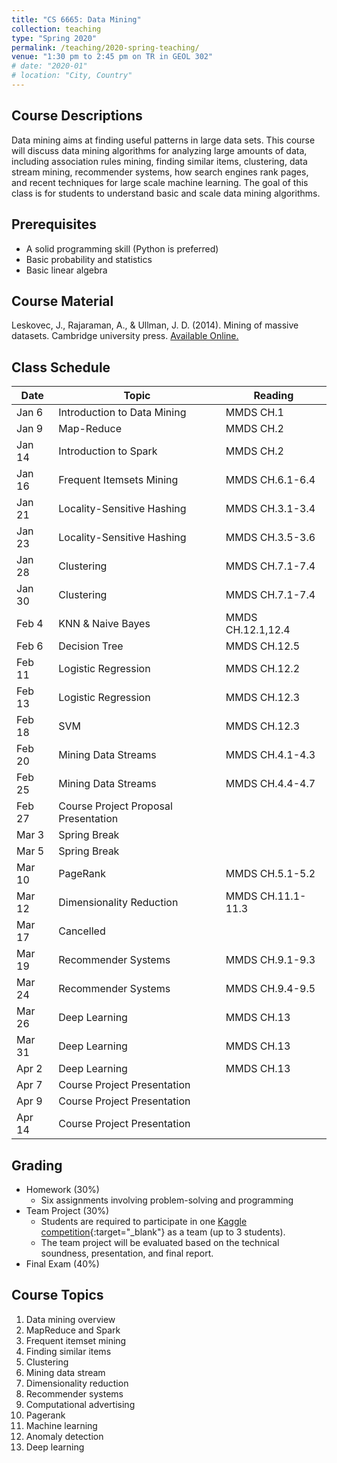 ```yaml
---
title: "CS 6665: Data Mining"
collection: teaching
type: "Spring 2020"
permalink: /teaching/2020-spring-teaching/
venue: "1:30 pm to 2:45 pm on TR in GEOL 302"
# date: "2020-01"
# location: "City, Country"
---
```


<!-- *The information described here has not been finalized yet. This page will be updated frequently.* -->

## Course Descriptions
Data mining aims at finding useful patterns in large data sets. This course will discuss data mining algorithms for analyzing large amounts of data, including association rules mining, finding similar items, clustering, data stream mining, recommender systems, how search engines rank pages, and recent techniques for large scale machine learning. The goal of this class is for students to understand basic and scale data mining algorithms.

## Prerequisites
- A solid programming skill (Python is preferred)
- Basic probability and statistics
- Basic linear algebra

## Course Material
Leskovec, J., Rajaraman, A., & Ullman, J. D. (2014). Mining of massive datasets. Cambridge university press. [Available Online.](http://www.mmds.org/)

## Class Schedule

| Date   | Topic                       | Reading           |
|--------|-----------------------------|-------------------|
| Jan 6  | Introduction to Data Mining | MMDS CH.1         |
| Jan 9  | Map-Reduce                  | MMDS CH.2         |
| Jan 14 | Introduction to Spark       | MMDS CH.2         |
| Jan 16 | Frequent Itemsets Mining    | MMDS CH.6.1-6.4   |
| Jan 21 | Locality-Sensitive Hashing  | MMDS CH.3.1-3.4   |
| Jan 23 | Locality-Sensitive Hashing  | MMDS CH.3.5-3.6   |
| Jan 28 | Clustering                  | MMDS CH.7.1-7.4   |
| Jan 30 | Clustering                  | MMDS CH.7.1-7.4   |
| Feb 4  | KNN & Naive Bayes           | MMDS CH.12.1,12.4 |
| Feb 6  | Decision Tree               | MMDS CH.12.5      |
| Feb 11 | Logistic Regression         | MMDS CH.12.2      |
| Feb 13 | Logistic Regression         | MMDS CH.12.3      |
| Feb 18 | SVM                         | MMDS CH.12.3      |
| Feb 20 | Mining Data Streams         | MMDS CH.4.1-4.3   |
| Feb 25 | Mining Data Streams         | MMDS CH.4.4-4.7   |
| Feb 27 | Course Project Proposal Presentation         |  |
| Mar 3  | Spring Break                |                   |
| Mar 5  | Spring Break                |                   |
| Mar 10 | PageRank                    | MMDS CH.5.1-5.2   |
| Mar 12 | Dimensionality Reduction    | MMDS CH.11.1-11.3 |
| Mar 17 | Cancelled                   |                   |
| Mar 19 | Recommender Systems         | MMDS CH.9.1-9.3   |
| Mar 24 | Recommender Systems         | MMDS CH.9.4-9.5   |
| Mar 26 | Deep Learning               | MMDS CH.13        |
| Mar 31 | Deep Learning               | MMDS CH.13        |
| Apr 2  | Deep Learning               | MMDS CH.13        |
| Apr 7  | Course Project Presentation |        |
| Apr 9  | Course Project Presentation |         |
| Apr 14 | Course Project Presentation |         |


## Grading
- Homework (30%)
    - Six assignments involving problem-solving and programming
- Team Project (30%)
    - Students are required to participate in one [Kaggle competition](https://www.kaggle.com/competitions){:target="_blank"} as a team (up to 3 students).
    - The team project will be evaluated based on the technical soundness, presentation, and final report.
- Final Exam (40%)
    <!-- - The final exam is closed-books. -->
    
<!-- - Class Attendance (%)
    - Class attendance is not mandatory but recommended with a bonus score. -->

## Course Topics
1. Data mining overview
2. MapReduce and Spark
3. Frequent itemset mining
4. Finding similar items
5. Clustering
6. Mining data stream
7. Dimensionality reduction
8. Recommender systems
9. Computational advertising
10. Pagerank
11. Machine learning
12. Anomaly detection
13. Deep learning

<!-- ## Grading Policy

- Late Submission Policy: Late submissions will be penalized by deducting 10% of the score
for each day beyond due time.
- Regrade Request: The regrade request must be submitted by email (to TA and Instructor)
within one week of distribution of your grade. Any regrade request after one week will
NOT be considered. -->


